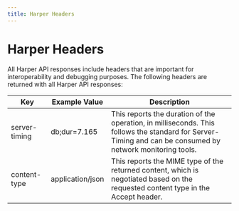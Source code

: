 ```yaml
---
title: Harper Headers
---
```


# Harper Headers

All Harper API responses include headers that are important for interoperability and debugging purposes. The following headers are returned with all Harper API responses:

| Key           | Example Value    | Description                                                                                                                                               |
| ------------- | ---------------- | --------------------------------------------------------------------------------------------------------------------------------------------------------- |
| server-timing | db;dur=7.165     | This reports the duration of the operation, in milliseconds. This follows the standard for Server-Timing and can be consumed by network monitoring tools. |
| content-type  | application/json | This reports the MIME type of the returned content, which is negotiated based on the requested content type in the Accept header.                         |
